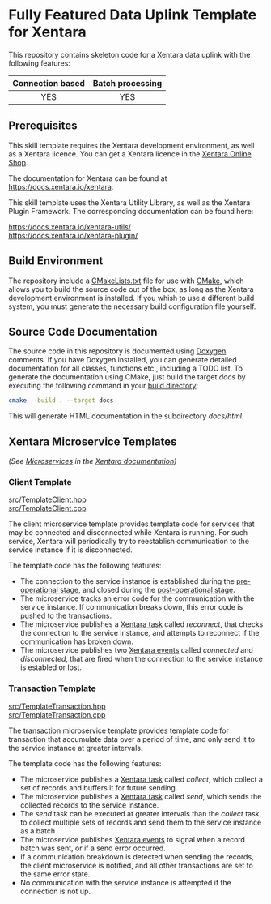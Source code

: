# Fully Featured Data Uplink Template for Xentara
This repository contains skeleton code for a Xentara data uplink with the following features:

Connection based | Batch processing
:--------------: | :--------------:
YES              | YES

## Prerequisites

This skill template requires the Xentara development environment, as well as a Xentara licence. You can get a Xentara
licence in the [Xentara Online Shop](https://www.xentara.io/product/xentara-for-industrial-automation/).

The documentation for Xentara can be found at https://docs.xentara.io/xentara.

This skill template uses the Xentara Utility Library, as well as the Xentara Plugin Framework. The corresponding documentation can be found here:

https://docs.xentara.io/xentara-utils/  
https://docs.xentara.io/xentara-plugin/

## Build Environment

The repository include a [CMakeLists.txt](CMakeLists.txt) file for use with [CMake](https://cmake.org/), which allows you to build the source code
out of the box, as long as the Xentara development environment is installed. If you whish to use a different build system, you must generate the
necessary build configuration file yourself.

## Source Code Documentation

The source code in this repository is documented using [Doxygen](https://doxygen.nl/) comments. If you have Doxygen installed, you can
generate detailed documentation for all classes, functions etc., including a TODO list. To generate the documentation using CMake, just
build the target *docs* by executing the following command in your [build directory](https://cmake.org/cmake/help/latest/manual/cmake.1.html#generate-a-project-buildsystem):

~~~sh
cmake --build . --target docs
~~~

This will generate HTML documentation in the subdirectory *docs/html*.

## Xentara Microservice Templates

*(See [Microservices](https://docs.xentara.io/xentara/xentara_microservices.html) in the [Xentara documentation](https://docs.xentara.io/xentara/))*

### Client Template

[src/TemplateClient.hpp](src/TemplateClient.hpp)  
[src/TemplateClient.cpp](src/TemplateClient.cpp)

The client microservice template provides template code for services that may be connected and disconnected while Xentara is running.
For such service, Xentara will periodically try to reestablish communication to the service instance if it is disconnected.

The template code has the following features:

- The connection to the service instance is established during the [pre-operational stage](https://docs.xentara.io/xentara/xentara_operational_stages.html#xentara_operational_stages_pre_operational),
  and closed during the [post-operational stage](https://docs.xentara.io/xentara/xentara_operational_stages.html#xentara_operational_stages_post_operational).
- The microservice tracks an error code for the communication with the service instance. If communication breaks down, this error code is pushed
  to the transactions.
- The microservice publishes a [Xentara task](https://docs.xentara.io/xentara/xentara_element_members.html#xentara_tasks) called *reconnect*,
  that checks the connection to the service instance, and attempts to reconnect if the communication has broken down.
- The microservice publishes two [Xentara events](https://docs.xentara.io/xentara/xentara_element_members.html#xentara_events) called *connected*
  and *disconnected*, that are fired when the connection to the service instance is establed or lost.

### Transaction Template

[src/TemplateTransaction.hpp](src/TemplateTransaction.hpp)  
[src/TemplateTransaction.cpp](src/TemplateTransaction.cpp)

The transaction microservice template provides template code for transaction that accumulate data over a period of time, and only send it to the service instance
at greater intervals.

The template code has the following features:

- The microservice publishes a [Xentara task](https://docs.xentara.io/xentara/xentara_element_members.html#xentara_tasks) called *collect*,
  which collect a set of records and buffers it for future sending.
- The microservice publishes a [Xentara task](https://docs.xentara.io/xentara/xentara_element_members.html#xentara_tasks) called *send*,
  which sends the collected records to the service instance.
- The *send* task can be executed at greater intervals than the *collect* task, to collect multiple sets of records and send them to the
  service instance as a batch
- The microservice publishes [Xentara events](https://docs.xentara.io/xentara/xentara_element_members.html#xentara_events) to signal when
  a record batch was sent, or if a send error occurred.
- If a communication breakdown is detected when sending the records, the client microservice is notified, and all other transactions
  are set to the same error state.
- No communication with the service instance is attempted if the connection is not up.
